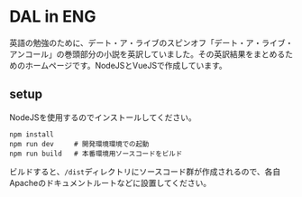 # DAL in ENG

英語の勉強のために、デート・ア・ライブのスピンオフ「デート・ア・ライブ・アンコール」の巻頭部分の小説を英訳していました。その英訳結果をまとめるためのホームページです。NodeJSとVueJSで作成しています。

## setup

NodeJSを使用するのでインストールしてください。

```
npm install
npm run dev     # 開発環境環境での起動
npm run build   # 本番環境用ソースコードをビルド
```

ビルドすると、`/dist`ディレクトリにソースコード群が作成されるので、各自Apacheのドキュメントルートなどに設置してください。

